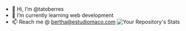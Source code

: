- 👋 Hi, I’m @tatoberres
- 🌱 I’m currently learning web development
- 📫 Reach me @ bertha@estudiomaco.com
![Your Repository's Stats](https://github-readme-stats.vercel.app/api?username=tatoberres&show_icons=true)
